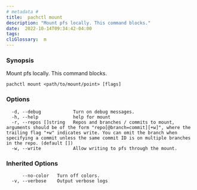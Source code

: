 ```yaml
---
# metadata # 
title:  pachctl mount
description: "Mount pfs locally. This command blocks."
date:  2022-10-14T09:34:42-04:00
tags:
cliGlossary:  m
---
```


### Synopsis

Mount pfs locally. This command blocks.

```
pachctl mount <path/to/mount/point> [flags]
```

### Options

```
  -d, --debug            Turn on debug messages.
  -h, --help             help for mount
  -r, --repos []string   Repos and branches / commits to mount, arguments should be of the form "repo[@branch=commit][+w]", where the trailing flag "+w" indicates write. You can omit the branch when specifying a commit unless the same commit ID is on multiple branches in the repo. (default [])
  -w, --write            Allow writing to pfs through the mount.
```

### Inherited Options

```
      --no-color   Turn off colors.
  -v, --verbose    Output verbose logs
```

